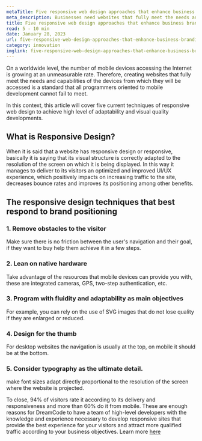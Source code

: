 ```yaml
---
metaTitle: Five responsive web design approaches that enhance business branding
meta_description: Businesses need websites that fully meet the needs and capabilities of the devices from which their customers access them. This is a standard that all programmers oriented to mobile development cannot fail to meet
title: Five responsive web design approaches that enhance business branding
read: 5 - 10 min
date: January 28, 2023
url: five-responsive-web-design-approaches-that-enhance-business-branding
category: innovation
imglink: five-responsive-web-design-approaches-that-enhance-business-branding.jpg
---
```


On a worldwide level, the number of mobile devices accessing the Internet is growing at an unmeasurable rate. Therefore, creating websites that fully meet the needs and capabilities of the devices from which they will be accessed is a standard that all programmers oriented to mobile development cannot fail to meet.

In this context, this article will cover five current techniques of responsive web design to achieve high level of adaptability and visual quality developments.

## What is Responsive Design?

When it is said that a website has responsive design or responsive, basically it is saying that its visual structure is correctly adapted to the resolution of the screen on which it is being displayed. In this way it manages to deliver to its visitors an optimized and improved UI/UX experience, which positively impacts on increasing traffic to the site, decreases bounce rates and improves its positioning among other benefits.

## The responsive design techniques that best respond to brand positioning

### 1. Remove obstacles to the visitor

Make sure there is no friction between the user's navigation and their goal, if they want to buy help them achieve it in a few steps.

### 2. Lean on native hardware

Take advantage of the resources that mobile devices can provide you with, these are integrated cameras, GPS, two-step authentication, etc.

### 3. Program with fluidity and adaptability as main objectives

For example, you can rely on the use of SVG images that do not lose quality if they are enlarged or reduced.

### 4. Design for the thumb

For desktop websites the navigation is usually at the top, on mobile it should be at the bottom.

### 5. Consider typography as the ultimate detail.

make font sizes adapt directly proportional to the resolution of the screen where the website is projected.

To close, 94% of visitors rate it according to its delivery and responsiveness and more than 60% do it from mobile. These are enough reasons for DreamCode to have a team of high-level developers with the knowledge and experience necessary to develop responsive sites that provide the best experience for your visitors and attract more qualified traffic according to your business objectives. Learn more [here](https://www.dreamcodesoft.com/services)
